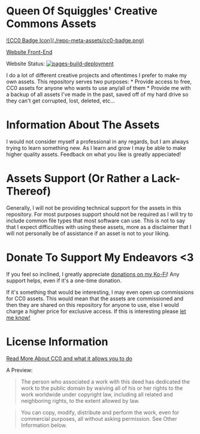 # Queen Of Squiggles' Creative Commons Assets
<a href="https://creativecommons.org/publicdomain/zero/1.0/">
    ![CC0 Badge Icon](./repo-meta-assets/cc0-badge.png)
</a>


[Website Front-End](https://queenofsquiggles.github.io/squiggles-creative-commons-assets/)

Website Status: [![pages-build-deployment](https://github.com/QueenOfSquiggles/squiggles-creative-commons-assets/actions/workflows/pages/pages-build-deployment/badge.svg)](https://github.com/QueenOfSquiggles/squiggles-creative-commons-assets/actions/workflows/pages/pages-build-deployment)



I do a lot of different creative projects and oftentimes I prefer to make my own assets. This repository serves two purposes:
    * Provide access to free, CC0 assets for anyone who wants to use any/all of them
    * Provide me with a backup of all assets I've made in the past, saved off of my hard drive so they can't get corrupted, lost, deleted, etc...

# Information About The Assets

I would not consider myself a professional in any regards, but I am always trying to learn something new. As I learn and grow I may be able to make higher quality assets. Feedback on what you like is greatly appeciated!

# Assets Support (Or Rather a Lack-Thereof)

Generally, I will not be providing technical support for the assets in this repository. For most purposes support should not be required as I will try to include common file types that most software can use. This is not to say that I expect difficulties with using these assets, more as a disclaimer that I will not personally be of assistance if an asset is not to your liking.

# Donate To Support My Endeavors <3

If you feel so inclined, I greatly appreciate [donations on my Ko-Fi](https://ko-fi.com/queenofsquiggles)! Any support helps, even if it's a one-time donation.

If it's something that would be interesting, I may even open up commissions for CC0 assets. This would mean that the assets are commissioned and then they are shared on this repository for anyone to use, else I would charge a higher price for exclusive access. If this is interesting please [let me know!](https://twitter.com/OfSquiggles)

# License Information

[Read More About CC0 and what it allows you to do](https://creativecommons.org/publicdomain/zero/1.0/)

A Preview:
> The person who associated a work with this deed has dedicated the work to the public domain by waiving all of his or her rights to the work worldwide under copyright law, including all related and neighboring rights, to the extent allowed by law.

> You can copy, modify, distribute and perform the work, even for commercial purposes, all without asking permission. See Other Information below.
